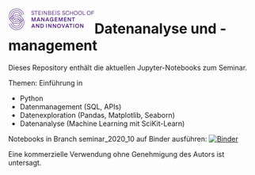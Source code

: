 <img style="float:left;" src="images/smi-logo.png"/> <h1>Datenanalyse und -management </h1>

Dieses Repository enthält die aktuellen Jupyter-Notebooks zum Seminar.

Themen: Einführung in 
- Python
- Datenmanagement (SQL, APIs)
- Datenexploration (Pandas, Matplotlib, Seaborn)
- Datenanalyse (Machine Learning mit SciKit-Learn)

Notebooks in Branch seminar_2020_10 auf Binder ausführen:
[![Binder](https://mybinder.org/badge_logo.svg)](https://mybinder.org/v2/gh/mesa-ai/smi-datenanalyse-ba/seminar_2020_10)

Eine kommerzielle Verwendung ohne Genehmigung des Autors ist untersagt.
